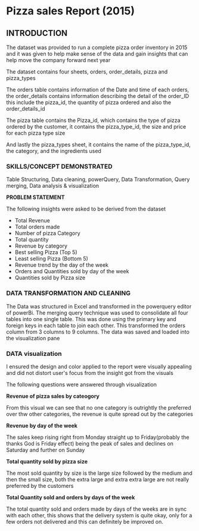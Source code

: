# Pizza sales Report (2015)



## INTRODUCTION

The dataset was provided to run a complete pizza order inventory in 2015 and it was given to help make sense of the data and gain insights that can help move the company forward next year

The dataset contains four sheets, orders, order_details, pizza and pizza_types

The orders table contains information of the Date and time of each orders, the order_details contains information describing the detail of the order_ID this include the pizza_id, the quantity of pizza ordered and also the order_details_id

The pizza table contains the Pizza_id, which contains the type of pizza ordered by the customer, it contains the pizza_type_id, the size and price for each pizza type size

And lastly the pizza_types sheet, it contains the name of the pizza_type_id, the category, and the ingredients used

### SKILLS/CONCEPT DEMONSTRATED

Table Structuring, Data cleaning, powerQuery, Data Transformation, Query merging, Data analysis & visualization 

**PROBLEM STATEMENT**

The following insights were asked to be derived from the dataset 

- Total Revenue 
- Total orders made
- Number of pizza Category
- Total quantity 
- Revenue by category 
- Best selling Pizza (Top 5)
- Least selling Pizza (Bottom 5)
- Revenue trend by the day of the week 
- Orders and Quantities sold by day of the week
- Quantities sold by Pizza size


### DATA TRANSFORMATION AND CLEANING

The Data was structured in Excel and transformed in the powerquery editor of powerBi. The merging query technique was used to consolidate all four tables into one single table.  This was done using the primary key and foreign keys in each table to join each other. This transformed the orders column from 3 columns to 9 columns.
The data was saved and loaded into the visualization pane

### DATA visualization 

I ensured the design and color applied to the report were visually appealing and did not distort user's focus from the insight got from the visuals

The following questions were answered through visualization

**Revenue of pizza sales by cateogory**

From this visual we can see that no one category is outrightly the preferred over thw other categories, the revenue is quite spread out by the categories 

**Revenue by day of the week**

The sales keep rising right from Monday straight up to Friday(probably the thanks God is Friday effect) being the peak of sales and declines on Saturday and further on Sunday

**Total quantity sold by pizza size**

The most sold quantity by size is the large size followed by the medium and then the small size, both the extra large and extra extra large are not really preferred by the customers

**Total Quantity sold and orders by days of the week**

The total quantity sold and orders made by days of the weeks are in sync with each other, this shows that the delivery system is quite okay, only for a few orders not delivered and this can definitely be improved on.

